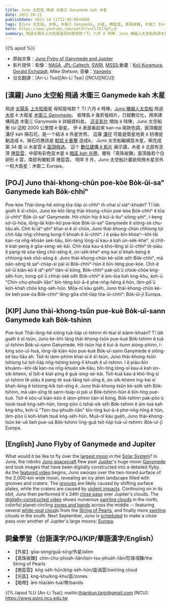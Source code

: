 ```yaml
---
title: Juno 太空船 飛過 木衛三 Ganymede kah 木星
date: 2021-10-11
publishdate: 2021-10-11T12:00:00+0800
tags: [Juno 太空船, 木衛, 木衛三 Ganymede, 木星, 捲踅雲, 真珠袚鍊, 木衛二 Europa, Ganymede, Europa, 枋塊徙動, 暗帶, 光區]
hero: https://www.youtube.com/watch?v=CC7OJ7gFLvE
summary: 飛過太陽系上大粒衛星毋知是啥款？Tī 六月 ê 時陣，Juno 機器人太空船飛過木星 ê 大粒衛星 Ganymede。
---
```


{{% apod %}}

- 原始文章：[Juno Flyby of Ganymede and Jupiter](https://apod.nasa.gov/apod/ap211011.html)
- 影片提供：影像：[NASA](http://www.nasa.gov/), [JPL-Caltech](http://www.jpl.nasa.gov/), [SWRI](https://www.swri.org/), [MSSS](http://www.msss.com/);動畫：[Koji Kuramura](http://www.fightforspace.com/team/koji-kuramura/), [Gerald Eichstädt](https://solarsystem.nasa.gov/people/400/gerald-eichstadt/), Mike Stetson; 音樂：[Vangelis](https://en.wikipedia.org/wiki/Vangelis)
- 台文翻譯：[An-Li Tsai][An-Li Tsai] ([NCU][NCU])

## [漢羅] Juno 太空船 飛過 木衛三 Ganymede kah 木星
飛過 [太陽系][Solar System] [上大粒衛星][largest moon] 毋知是啥款？
Tī 六月 ê 時陣，[Juno 機器人太空船][Juno spacecraft] 飛過 [木星][Jupiter] ê 大衛星 [木衛三 Ganymede][Ganymede]。
彼陣翕 ê 幾若張相片，已經數位化，用來建構飛過 木衛三 Ganymede ê 詳細資料矣。
[這支影片][featured video] 開始 ê 時陣，Juno 太空船衝 tùi 這粒 2000 公里闊 ê 衛星。
伊 ê 表面看起來 kan-na 兩款色調，面頂攏是溝仔 kah 隕石坑，是一个結冰 ê 外星世界。
這寡 [溝仔][grooves] 可能是衛星地表 ê 枋塊徙動造成 ê，隕石坑應該是 [較猛 ê 衝擊][violent impacts] 造成ê。
Juno 太空船繼續踅木星，嘛完成第 34 擺 ùi 木星雲 ê [面頂飛過][close pass]。
這个 [數位建構 ê 影片][digitally-constructed video] 展示講，木星 ê 北部有足濟 [捲踅雲][swirling clouds]，中部有彩色踅木星 ê [暗區 kah 光帶][zones and bands]，閣有「真珠袚鍊」面頂幾若个白卵形 ê 雲，南部有閣較濟 捲踅雲。
明年 9 月，Juno 太空船計畫欲飛倚木星另外一粒大衛星：木衛二 Europa。

## [POJ] Juno thài-khong-chûn poe-kòe Bo̍k-ūi-saⁿ Ganymede kah Bo̍k-chhiⁿ
Poe-kòe Thài-iông-hē siōng tōa-lia̍p ūi-chhiⁿ m̄-chai sī siáⁿ-khoán?
Tī la̍k goe̍h ê sî-chūn, Juno ke-khì-lâng thài-khong-chûn poe-kòe Bo̍k-chhiⁿ ê tōa ūi-chhiⁿ Bo̍k-ūi-saⁿ Ganymede.
Hit-chūn hip ê kúi-ā-tiuⁿ siòng-phìⁿ, í-keng só͘-ūi-hòa, iōng-lâi kiàn-kò͘ poe-kòe Bo̍k-ūi-saⁿ Ganymede ê siông-sè chu-liāu ah.
Chit-ki iáⁿ-phìⁿ khai-sí ê sî-chūn, Juno thài-khong-chûn chhiong tùi chit-lia̍p nn̄g-chheng kong-lí khoah ê ūi-chhiⁿ.
I ê piáu-bīn khòaⁿ--khí-lâi kan-na nn̄g-khoán sek-tiāu, bīn-téng lóng-sī kau-á kah ún-se̍k-kheⁿ, sī chi̍t-ê kiat-peng ê gōa-seng-sè-kài.
Chit-kóa kau-á khó-lêng sī ūi-chhiⁿ tē-piáu ê pang-tè sóa-tāng chō-sêng ê, ún-se̍k-kheⁿ eng-kai sī khah-béng ê chhiong-kek chō-sêng ê.
Juno thài-khong-chûn kè-sio̍k se̍h Bo̍k-chhiⁿ, mā oân-sêng tē saⁿ-cha̍p-sì pái ùi Bo̍k-chhiⁿ-hûn ê bīn-téng poe-kòe.
Chit-ê só͘-ūi kiàn-kò͘ ê iáⁿ-phìⁿ tián-sī kóng, Bo̍k-chhiⁿ pak-pō͘ ū chiok-chōe kńg-se̍h-hûn, tiong-pō͘ ū chhái-sek se̍h Bo̍k-chhiⁿ ê àm-tòa kah kng-khu, koh-ū "Chin-chu-phoa̍h-liān" bīn-téng kúi-ā-ê phe-nn̄g-hêng ê hûn, lâm-pō͘ ū koh-khah chōe kńg-se̍h-hûn.
Môa-nî kàu goe̍h, Juno thài-khong-chûn kè-ōe beh poe-óa Bo̍k-chhiⁿ lēng-gōa chi̍t-lia̍p tōa-ūi-chhiⁿ: Bo̍k-ūi-jī Europa.

## [KIP] Juno thài-khong-tsûn pue-kuè Bo̍k-uī-sann Ganymede kah Bo̍k-tshinn
Pue-kuè Thài-iông-hē siōng tuā-lia̍p uī-tshinn m̄-tsai sī siánn-khuán?
Tī la̍k gue̍h ê sî-tsūn, Juno ke-khì-lâng thài-khong-tsûn pue-kuè Bo̍k-tshinn ê tuā uī-tshinn Bo̍k-uī-sann Ganymede.
Hit-tsūn hip ê kuí-ā-tiunn siòng-phìnn, í-king sóo-uī-huà, iōng-lâi kiàn-kòo pue-kuè Bo̍k-uī-sann Ganymede ê siông-sè tsu-liāu ah.
Tsit-ki iánn-phìnn khai-sí ê sî-tsūn, Juno thài-khong-tsûn tshiong tuì tsit-lia̍p nn̄g-tshing kong-lí khuah ê uī-tshinn.
I ê piáu-bīn khuànn--khí-lâi kan-na nn̄g-khuán sik-tiāu, bīn-tíng lóng-sī kau-á kah ún-si̍k-khenn, sī tsi̍t-ê kiat-ping ê guā-sing-sè-kài.
Tsit-kuá kau-á khó-lîng sī uī-tshinn tē-piáu ê pang-tè suá-tāng tsō-sîng ê, ún-si̍k-khenn ing-kai sī khah-bíng ê tshiong-kik tsō-sîng ê.
Juno thài-khong-tsûn kè-sio̍k se̍h Bo̍k-tshinn, mā uân-sîng tē sann-tsa̍p-sì pái uì Bo̍k-tshinn-hûn ê bīn-tíng pue-kuè.
Tsit-ê sóo-uī kiàn-kòo ê iánn-phìnn tián-sī kóng, Bo̍k-tshinn pak-pōo ū tsiok-tsuē kńg-se̍h-hûn, tiong-pōo ū tshái-sik se̍h Bo̍k-tshinn ê àm-tuà kah kng-khu, koh-ū "Tsin-tsu-phua̍h-liān" bīn-tíng kuí-ā-ê phe-nn̄g-hîng ê hûn, lâm-pōo ū koh-khah tsuē kńg-se̍h-hûn.
Muâ-nî kàu gue̍h, Juno thài-khong-tsûn kè-uē beh pue-uá Bo̍k-tshinn līng-guā tsi̍t-lia̍p tuā-uī-tshinn: Bo̍k-uī-jī Europa.

## [English] Juno Flyby of Ganymede and Jupiter
What would it be like to fly over the [largest moon][largest moon] in the [Solar System][Solar System]?
In June, the robotic [Juno spacecraft][Juno spacecraft] flew past [Jupiter][Jupiter]'s huge moon [Ganymede][Ganymede] and took images that have been digitally constructed into a detailed flyby.
As the [featured video][featured video] begins, Juno swoops over the two-toned surface of the 2,000-km wide moon, revealing an icy alien landscape filled with grooves and craters.
The [grooves][grooves] are likely caused by shifting surface plates, while the craters are caused by [violent impacts][violent impacts].
Continuing on in its obit, Juno then performed it's 34th [close pass][close pass] over Jupiter's clouds.
The [digitally-constructed video][digitally-constructed video] shows numerous [swirling clouds][swirling clouds] in the north, colorful planet-circling [zones and bands][zones and bands] across the middle -- featuring several [white-oval cloud][white-oval cloud]s from the [String of Pearls][String of Pearls], and finally more [swirling][swirling] clouds in the south.
Next September, Juno is [scheduled][scheduled] to make a close pass over another of Jupiter's large moons: [Europa][Europa].

## 詞彙學習（台語漢字/POJ/KIP/華語漢字/English）
- 【外星】gōa-seng/guā-sing/外星/alien
- 【真珠袚鍊】chin-chu-phoa̍h-liān/tsin-tsu-phua̍h-liān/珍珠項鍊/the String of Pearls
- 【捲踅雲】kńg-se̍h-hûn/kńg-se̍h-hûn/旋渦雲/swirling cloud
- 【光區】kng-khu/kng-khu/區/zones
- 【暗帶】àm-tòa/àm-tuà/帶/bands

{{% /apod %}}
[An-Li Tsai]: mailto:thianbun.taigi@gmail.com
[NCU]: https://www.astro.ncu.edu.tw

[largest moon]:https://solarsystem.nasa.gov/moons/jupiter-moons/ganymede/in-depth/
[Solar System]:https://solarsystem.nasa.gov/solar-system/our-solar-system/in-depth/
[Juno spacecraft]:https://www.jpl.nasa.gov/missions/juno
[Jupiter]:https://solarsystem.nasa.gov/planets/jupiter/in-depth/
[Ganymede]:https://en.wikipedia.org/wiki/Ganymede_(moon)
[featured video]:https://www.youtube.com/watch?v=CC7OJ7gFLvE
[grooves]:https://apod.nasa.gov/apod/ap960711.html
[violent impacts]:https://apod.nasa.gov/apod/ap010428.html
[close pass]:https://apod.nasa.gov/apod/ap190908.html
[digitally-constructed video]:https://www.missionjuno.swri.edu/media-gallery/junos-10th-launch-anniversary?show=fig_610b07d5f5b97167311ead97&m=610b07d5f5b97167311ead97
[swirling clouds]:https://apod.nasa.gov/apod/ap171128.html
[zones and bands]:https://en.wikipedia.org/wiki/Atmosphere_of_Jupiter#/media/File:Jupiter_cloud_bands.svg
[white-oval cloud]:https://apod.nasa.gov/apod/ap170228.html
[String of Pearls]:https://astronomynow.com/2017/06/26/jupiters-string-of-pearls/
[swirling]:https://thumbs.dreamstime.com/b/two-cats-yin-yang-hug-sleep-friendship-love-126599120.jpg
[scheduled]:https://en.wikipedia.org/wiki/Juno_(spacecraft)#Timeline
[Europa]:https://apod.nasa.gov/apod/ap160927.html
